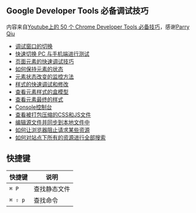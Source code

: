 ## Google Developer Tools 必备调试技巧

内容来自[Youtube上的 50 个 Chrome Developer Tools 必备技巧](https://www.youtube.com/watch?v=xSrpjGSNqvI&list=PLXbU-2B80FvBhAYNx8qqx6gaNSKX9HlCm)，感谢[Parry Qiu](https://www.youtube.com/channel/UCTJl5ok3HDONqcOOavWbhtw)

* [调试窗口的切换](/tools/google-developer-tools/debug-window-switching.md)
* [快速切换 PC 与手机端进行测试](/tools/google-developer-tools/quickly-switch-between-pc-and-mobile-phone-mode.md)
* [页面元素的快速调试技巧](/tools/google-developer-tools/quick-debugging-techniques-for-page-elements.md)
* [如何保持元素的状态](/tools/google-developer-tools/how-to-keep-the-state-of-the-element.md)
* [元素状态改变的监控方法](/tools/google-developer-tools/monitoring-of-element-status-changes.md)
* [样式的快速调试和修改](/tools/google-developer-tools/quick-debugging-and-modification-of-styles.md)
* [查看元素样式的盒模型](/tools/google-developer-tools/check-element-style-box-model.md)
* [查看元素最终的样式](/tools/google-developer-tools/see-the-final-style-of-the-element.md)
* [Console控制台](/tools/google-developer-tools/console.md)
* [查看被打包压缩的CSS和JS文件](/tools/google-developer-tools/view-packed-css-and-js-files.md)
* [编辑源文件并同步到本地文件中](/tools/google-developer-tools/edit-source-files-and-sync-to-local-files.md)
* [如何让浏览器阻止请求某些资源](/tools/google-developer-tools/how-to-make-browsers-block-requests-for-certain-resources.md)
* [如何对站点下所有的资源进行全部搜索](/tools/google-developer-tools/how-to-search-all-the-resources-under-the-site.md)

## 快捷键

| 快捷键 | 说明 |
| --- | --- |
| `⌘ P` | 查找静态文件 |
| `⌘ ⇧ p` | 查找命令 |
